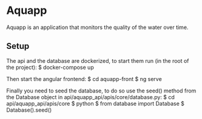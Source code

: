 # Aquapp

Aquapp is an application that monitors the quality of the water over time.

## Setup

The api and the database are dockerized, to start them run (in the root of the project):
$ docker-compose up

Then start the angular frontend:
$ cd aquapp-front
$ ng serve

Finally you need to seed the database, to do so use the seed() method from the Database
object in api/aquapp_api/apis/core/database.py:
$ cd api/aquapp_api/apis/core
$ python
$ from database import Database
$ Database().seed()
